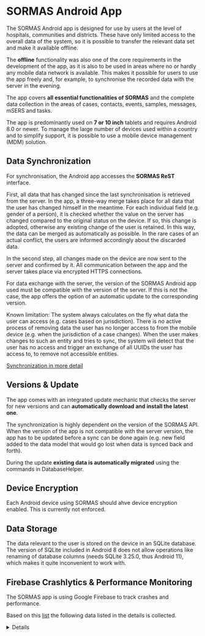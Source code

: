 # SORMAS Android App

The SORMAS Android app is designed for use by users at the level of hospitals, communities and districts.
These have only limited access to the overall data of the system, so it is possible to transfer the relevant data set and make it available offline.

The **offline** functionality was also one of the core requirements in the development of the app, as it is also to be used in areas where no or hardly any mobile data network is available.
This makes it possible for users to use the app freely and, for example, to synchronise the recorded data with the server in the evening.

The app covers **all essential functionalities of SORMAS** and the complete data collection in the areas of
cases, contacts, events, samples, messages, mSERS and tasks.

The app is predominantly used on **7 or 10 inch** tablets and requires Android 8.0 or newer.
To manage the large number of devices used within a country and to simplify support, it is possible to use a mobile device management (MDM) solution.

## Data Synchronization

For synchronisation, the Android app accesses the **SORMAS ReST** interface.

First, all data that has changed since the last synchronisation is retrieved from the server.
In the app, a three-way merge takes place for all data that the user has changed himself in the meantime.
For each individual field (e.g. gender of a person), it is checked whether the value on the server has changed compared to the original status on the device. 
If so, this change is adopted, otherwise any existing change of the user is retained.
In this way, the data can be merged as automatically as possible.
In the rare cases of an actual conflict, the users are informed accordingly about the discarded data.

In the second step, all changes made on the device are now sent to the server and confirmed by it.
All communication between the app and the server takes place via encrypted HTTPS connections.

For data exchange with the server, the version of the SORMAS Android app used must be compatible with the version of the server.
If this is not the case, the app offers the option of an automatic update to the corresponding version.

Known limitation: The system always calculates on the fly what data the user can access (e.g. cases based on jurisdiction).
There is no active process of removing data the user has no longer access to from the mobile device (e.g. when the jurisdiction of a case changes).
When the user makes changes to such an entity and tries to sync, the system will detect that the user has no access and trigger an exchange of all UUIDs the user has access to, to remove not accessible entities.

[Synchronization in more detail](https://github.com/hzi-braunschweig/SORMAS-Project/blob/development/sormas-base/doc/SormasSyncProcess.md)

## Versions & Update

The app comes with an integrated update mechanic that checks the server for new versions and can **automatically download and install the latest one**.

The synchronization is highly dependent on the version of the SORMAS API.
When the version of the app is not compatible with the server version, the app has to be updated before a sync can be done again
(e.g. new field added to the data model that would go lost when data is synced back and forth).

During the update **existing data is automatically migrated** using the commands in DatabaseHelper.


## Device Encryption

Each Android device using SORMAS should ahve device encryption enabled. This is currently not enforced.

## Data Storage

The data relevant to the user is stored on the device in an SQLite database.
The version of SQLite included in Android 8 does not allow operations like renaming of database columns (needs SQLite 3.25.0, thus Android 11), which makes it quite inconvenient to work with.

## Firebase Crashlytics & Performance Monitoring

The SORMAS app is using Google Firebase to track crashes and performance.

Based on this [list](https://firebase.google.com/support/privacy) the following data listed in the details is collected.

<details>

* An RFC-4122 UUID which permits us to deduplicate crashes
* The timestamp of when the crash occurred
* The app's bundle identifier and full version number
* The device's operating system name and version number
* A boolean indicating whether the device was jailbroken/rooted
* The device's model name, CPU architecture, amount of RAM and disk space
* The uint64 instruction pointer of every frame of every currently running thread
* If available in the runtime, the plain-text method or function name containing each instruction pointer.
* If an exception was thrown, the plain-text class name and message value of the exception
* If a fatal signal was raised, its name and integer code
* For each binary image loaded into the application, its name, UUID, byte size, and the uint64 base address at which it was loaded into RAM
* A boolean indicating whether or not the app was in the background at the time it crashed
* An integer value indicating the rotation of the screen at the time of crash
* A boolean indicating whether the device's proximity sensor was triggered

Data within the framework of Firebase Performance Monitoring:

* General device information, such as model, OS, and orientation
* RAM and disk size
* CPU usage
* Carrier (based on Mobile Country and Network Code)
* Radio/Network information (for example, Wi-Fi, LTE, 3G)
* Country (based on IP address)
* Locale/language
* App version
* App foreground or background state
* App package name
* Firebase installation IDs
* Duration times for automated traces
* Network URLs (not including URL parameters or payload content) and the following corresponding information:
* Response codes (for example, 403, 200)
* Payload size in bytes
* Response times

Data that Firebase basically collects:

| User dimension                                          | Type   | Description                                                                                          |
|---------------------------------------------------------|--------|------------------------------------------------------------------------------------------------------|
| Age                                                     | Text   | Identifies users by six categories: 18-24, 25-34, 35-44, 45-54, 55-64, and 65+.                      |
| App Store                                               | Text   | The store from which the app was downloaded and installed.                                           |
| App Version                                             | Text   | The versionName (Android) or the Bundle version (iOS).                                               |
| Country                                                 | Text   | The country the user resides in.                                                                     |
| Device Brand                                            | Text   | The brand name of the mobile device (e.g., Motorola, LG, or Samsung).                                |
| Device Category                                         | Text   | The category of the mobile device (e.g., mobile or tablet).                                          |
| Device Model                                            | Text   | The mobile device model name (e.g., iPhone 5s or SM-J500M).                                          |
| First Open Time                                         | Number | The time (in milliseconds, UTC) at which the user first opened the app, rounded up to the next hour. |
| Gender                                                  | Text   | Identifies users as either male or female.                                                           |
| Interests                                               | Text   | Lists the interests of the user (e.g., "Arts & Entertainment, Games, Sports").                       |
| Language                                                | Text   | The language setting of the device OS (e.g., en-us or pt-br).                                        |
| New/Established                                         | N/A    | New: First opened the app within the last 7 days.                                                    |
| Established: First opened the app more than 7 days ago. |
| OS Version                                              | Text   | The version of the device OS (e.g., 9.3.2 or 5.1.1).                                                 |

Plus: UUID of the SORMAS users.
</details>
